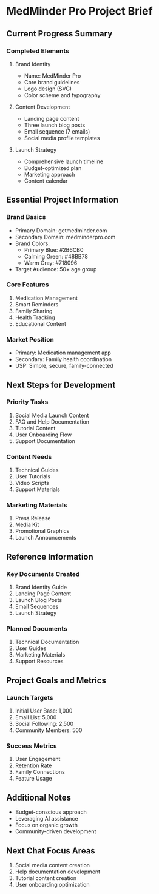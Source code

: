 # MedMinder Pro Project Brief

## Current Progress Summary

### Completed Elements
1. Brand Identity
   - Name: MedMinder Pro
   - Core brand guidelines
   - Logo design (SVG)
   - Color scheme and typography

2. Content Development
   - Landing page content
   - Three launch blog posts
   - Email sequence (7 emails)
   - Social media profile templates

3. Launch Strategy
   - Comprehensive launch timeline
   - Budget-optimized plan
   - Marketing approach
   - Content calendar

## Essential Project Information

### Brand Basics
* Primary Domain: getmedminder.com
* Secondary Domain: medminderpro.com
* Brand Colors: 
  - Primary Blue: #2B6CB0
  - Calming Green: #48BB78
  - Warm Gray: #718096
* Target Audience: 50+ age group

### Core Features
1. Medication Management
2. Smart Reminders
3. Family Sharing
4. Health Tracking
5. Educational Content

### Market Position
* Primary: Medication management app
* Secondary: Family health coordination
* USP: Simple, secure, family-connected

## Next Steps for Development

### Priority Tasks
1. Social Media Launch Content
2. FAQ and Help Documentation
3. Tutorial Content
4. User Onboarding Flow
5. Support Documentation

### Content Needs
1. Technical Guides
2. User Tutorials
3. Video Scripts
4. Support Materials

### Marketing Materials
1. Press Release
2. Media Kit
3. Promotional Graphics
4. Launch Announcements

## Reference Information

### Key Documents Created
1. Brand Identity Guide
2. Landing Page Content
3. Launch Blog Posts
4. Email Sequences
5. Launch Strategy

### Planned Documents
1. Technical Documentation
2. User Guides
3. Marketing Materials
4. Support Resources

## Project Goals and Metrics

### Launch Targets
1. Initial User Base: 1,000
2. Email List: 5,000
3. Social Following: 2,500
4. Community Members: 500

### Success Metrics
1. User Engagement
2. Retention Rate
3. Family Connections
4. Feature Usage

## Additional Notes
* Budget-conscious approach
* Leveraging AI assistance
* Focus on organic growth
* Community-driven development

## Next Chat Focus Areas
1. Social media content creation
2. Help documentation development
3. Tutorial content creation
4. User onboarding optimization
